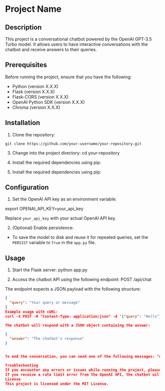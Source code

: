 # Project Name

## Description

This project is a conversational chatbot powered by the OpenAI GPT-3.5 Turbo model. It allows users to have interactive conversations with the chatbot and receive answers to their queries.

## Prerequisites

Before running the project, ensure that you have the following:

- Python (version X.X.X)
- Flask (version X.X.X)
- Flask-CORS (version X.X.X)
- OpenAI Python SDK (version X.X.X)
- Chroma (version X.X.X)

## Installation

1. Clone the repository:
```
git clone https://github.com/your-username/your-repository.git
```

3. Change into the project directory:
cd your-repository


4. Install the required dependencies using pip:


3. Install the required dependencies using pip:


## Configuration

1. Set the OpenAI API key as an environment variable:

export OPENAI_API_KEY=your_api_key


Replace `your_api_key` with your actual OpenAI API key.

2. (Optional) Enable persistence:

- To save the model to disk and reuse it for repeated queries, set the `PERSIST` variable to `True` in the `app.py` file.

## Usage

1. Start the Flask server:
   python app.py

2. Access the chatbot API using the following endpoint:
POST /api/chat


The endpoint expects a JSON payload with the following structure:

```json
{
  "query": "Your query or message"
}
Example usage with cURL:
curl -X POST -H "Content-Type: application/json" -d '{"query": "Hello"}' http://localhost:5000/api/chat

The chatbot will respond with a JSON object containing the answer:

{
  "answer": "The chatbot's response"
}


To end the conversation, you can send one of the following messages: "quit", "q", or "exit".

Troubleshooting
If you encounter any errors or issues while running the project, please ensure that you have followed the installation steps correctly and that all dependencies are installed.
If you receive a rate limit error from the OpenAI API, the chatbot will automatically retry up to three times before returning a rate limit exceeded message. You can adjust the MAX_RETRY_COUNT variable in the app.py file if needed.
License
This project is licensed under the MIT License.



